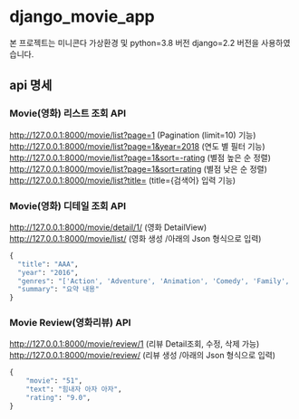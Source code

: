 # django_movie_app

본 프로젝트는 미니콘다 가상환경 및 python=3.8 버전 django=2.2 버전을 사용하였습니다.

## api 명세

### Movie(영화) 리스트 조회 API

http://127.0.0.1:8000/movie/list?page=1 (Pagination (limit=10) 기능)  
http://127.0.0.1:8000/movie/list?page=1&year=2018   (연도 별 필터 기능)   
http://127.0.0.1:8000/movie/list?page=1&sort=-rating (별점 높은 순 정렬)  
http://127.0.0.1:8000/movie/list?page=1&sort=rating  (별점 낮은 순 정렬)  
http://127.0.0.1:8000/movie/list?title= (title={검색어} 입력 기능)

### Movie(영화) 디테일 조회 API
http://127.0.0.1:8000/movie/detail/1/ (영화 DetailView)  
http://127.0.0.1:8000/movie/list/ (영화 생성 /아래의 Json 형식으로 입력)
```py
{
  "title": "AAA",
  "year": "2016",
  "genres": "['Action', 'Adventure', 'Animation', 'Comedy', 'Family', 'Fantasy', 'Musical', 'Thriller']",
  "summary": "요약 내용"
}
```
### Movie Review(영화리뷰) API

http://127.0.0.1:8000/movie/review/1 (리뷰 Detail조회, 수정, 삭제 가능)   
http://127.0.0.1:8000/movie/review/ (리뷰 생성 /아래의 Json 형식으로 입력)
```py
{
    "movie": "51",
    "text": "힘내자 아자 아자",
    "rating": "9.0",
}
```
